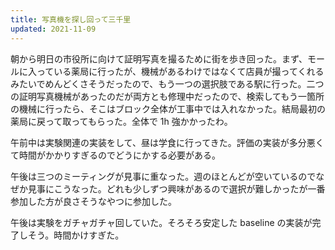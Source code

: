 ```yaml
---
title: 写真機を探し回って三千里
updated: 2021-11-09
---
```


朝から明日の市役所に向けて証明写真を撮るために街を歩き回った。まず、モールに入っている薬局に行ったが、機械があるわけではなくて店員が撮ってくれるみたいでめんどくさそうだったので、もう一つの選択肢である駅に行った。二つの証明写真機械があったのだが両方とも修理中だったので、検索してもう一箇所の機械に行ったら、そこはブロック全体が工事中では入れなかった。結局最初の薬局に戻って取ってもらった。全体で 1h 強かかったわ。

午前中は実験関連の実装をして、昼は学食に行ってきた。評価の実装が多分悪くて時間がかかりすぎるのでどうにかする必要がある。

午後は三つのミーティングが見事に重なった。週のほとんどが空いているのでなぜか見事にこうなった。どれも少しずつ興味があるので選択が難しかったが一番参加した方が良さそうなやつに参加した。

午後は実験をガチャガチャ回していた。そろそろ安定した baseline の実装が完了しそう。時間かけすぎた。
